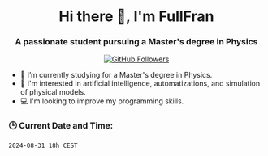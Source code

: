<h1 align="center">Hi there 👋, I'm FullFran</h1>
<h3 align="center">A passionate student pursuing a Master's degree in Physics</h3>

<p align="center">
  <a href="https://github.com/FullFran?tab=repositories">
    <img src="https://img.shields.io/github/followers/FullFran?label=Followers&style=social" alt="GitHub Followers" />
  </a>
</p>

- 🌱 I’m currently studying for a Master's degree in Physics.
- 🤖 I'm interested in artificial intelligence, automatizations, and simulation of physical models.
- 💻 I'm looking to improve my programming skills.

### 🕒 Current Date and Time:
<!-- START_DATE -->
`2024-08-31 18h CEST`
<!-- END_DATE -->
